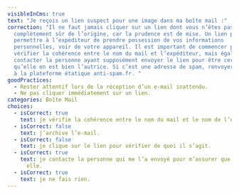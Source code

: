 ```yaml
---
visibleInCms: true
text: "Je reçois un lien suspect pour une image dans ma boîte mail :"
correction: "Il ne faut jamais cliquer sur un lien dont vous n’êtes pas
  complètement sûr de l’origine, car la prudence est de mise. Un lien peut
  permettre à l’expéditeur de prendre possession de vos informations
  personnelles, voir de votre appareil. Il est important de commencer par
  vérifier la cohérence entre le nom du mail et l’expéditeur, mais également de
  contacter la personne ayant supposément envoyer le lien pour être certain
  qu’elle en est bien l’autrice. Si c’est une adresse de spam, renvoyer le mail
  à la plateforme étatique anti-spam.fr. "
goodPractices:
  - Rester attentif lors de la réception d’un e-mail inattendu.
  - Ne pas cliquer immédiatement sur un lien.
categories: Boîte Mail
choices:
  - isCorrect: true
    text: je vérifie la cohérence entre le nom du mail et le nom de l’expéditeur.
  - isCorrect: false
    text: j’archive l’e-mail.
  - isCorrect: false
    text: je clique sur le lien pour vérifier de quoi il s’agit.
  - isCorrect: true
    text: je contacte la personne qui me l’a envoyé pour m’assurer que c’est bien
      elle.
  - isCorrect: true
    text: je ne fais rien.
---
```


